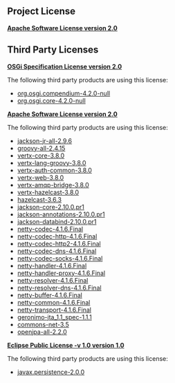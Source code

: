 <!-- Created by CodeLicenseManager -->
## Project License

__[Apache Software License version 2.0](http://www.apache.org/licenses/LICENSE-2.0.html)__

## Third Party Licenses

__[OSGi Specification License version 2.0](http://www.osgi.org/Specifications/Licensing)__

The following third party products are using this license:

* [org.osgi.compendium-4.2.0-null](http://www.osgi.org/)
* [org.osgi.core-4.2.0-null](http://www.osgi.org/)

__[Apache Software License version 2.0](http://www.apache.org/licenses/LICENSE-2.0.txt)__

The following third party products are using this license:

* [jackson-jr-all-2.9.6](http://wiki.fasterxml.com/JacksonHome)
* [groovy-all-2.4.15](http://groovy-lang.org)
* [vertx-core-3.8.0](http://www.apache.org/licenses/LICENSE-2.0.txt)
* [vertx-lang-groovy-3.8.0](http://www.apache.org/licenses/LICENSE-2.0.txt)
* [vertx-auth-common-3.8.0](git@github.com:vert-x3/vertx-ext-parent.git)
* [vertx-web-3.8.0](http://www.apache.org/licenses/LICENSE-2.0.txt)
* [vertx-amqp-bridge-3.8.0](http://www.apache.org/licenses/LICENSE-2.0.txt)
* [vertx-hazelcast-3.8.0](git@github.com:vert-x3/vertx-ext-parent.git)
* [hazelcast-3.6.3](http://www.hazelcast.com/)
* [jackson-core-2.10.0.pr1](https://github.com/FasterXML/jackson-core)
* [jackson-annotations-2.10.0.pr1](http://github.com/FasterXML/jackson)
* [jackson-databind-2.10.0.pr1](http://github.com/FasterXML/jackson)
* [netty-codec-4.1.6.Final](http://netty.io/)
* [netty-codec-http-4.1.6.Final](http://netty.io/)
* [netty-codec-http2-4.1.6.Final](http://netty.io/)
* [netty-codec-dns-4.1.6.Final](http://netty.io/)
* [netty-codec-socks-4.1.6.Final](http://netty.io/)
* [netty-handler-4.1.6.Final](http://netty.io/)
* [netty-handler-proxy-4.1.6.Final](http://netty.io/)
* [netty-resolver-4.1.6.Final](http://netty.io/)
* [netty-resolver-dns-4.1.6.Final](http://netty.io/)
* [netty-buffer-4.1.6.Final](http://netty.io/)
* [netty-common-4.1.6.Final](http://netty.io/)
* [netty-transport-4.1.6.Final](http://netty.io/)
* [geronimo-jta_1.1_spec-1.1.1](scm:svn:https://svn.apache.org/repos/asf/geronimo/specs/tags/geronimo-jta_1.1_spec-1.1.1)
* [commons-net-3.5](http://commons.apache.org/proper/commons-net/)
* [openjpa-all-2.2.0](http://www.apache.org/licenses/LICENSE-2.0.txt)

__[Eclipse Public License -v 1.0 version 1.0](http://www.eclipse.org/legal/epl-v10.html)__

The following third party products are using this license:

* [javax.persistence-2.0.0](http://www.eclipse.org/eclipselink)

<!-- CLM -->
